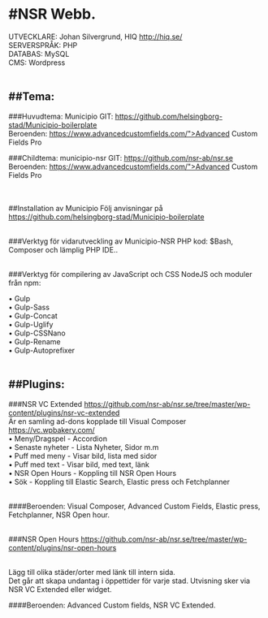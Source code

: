 #NSR Webb.
==============
UTVECKLARE: Johan Silvergrund, HIQ http://hiq.se/ <br>
SERVERSPRÅK: PHP <br>
DATABAS: MySQL <br>
CMS: Wordpress <br><br>

##Tema: 
--------------
###Huvudtema: Municipio 
GIT: https://github.com/helsingborg-stad/Municipio-boilerplate <br>
Beroenden: <a href="">https://www.advancedcustomfields.com/">Advanced Custom Fields Pro</a> <br> 

###Childtema: municipio-nsr 
GIT: https://github.com/nsr-ab/nsr.se<br>
Beroenden: <a href="">https://www.advancedcustomfields.com/">Advanced Custom Fields Pro</a> <br> 

<br><br> 
##Installation av Municipio
Följ anvisningar på https://github.com/helsingborg-stad/Municipio-boilerplate <br><br>

###Verktyg för vidarutveckling av Municipio-NSR PHP kod:
$Bash, Composer och lämplig PHP IDE.. <br><br>

###Verktyg för compilering av JavaScript och CSS
NodeJS och moduler från npm: <br>

•	Gulp <br>
•	Gulp-Sass <br>
•	Gulp-Concat <br>
•	Gulp-Uglify <br>
•	Gulp-CSSNano <br>
•	Gulp-Rename <br>
•	Gulp-Autoprefixer <br><br>


##Plugins:
--------------

###NSR VC Extended
https://github.com/nsr-ab/nsr.se/tree/master/wp-content/plugins/nsr-vc-extended
<br>
Är en samling ad-dons kopplade till Visual Composer https://vc.wpbakery.com/
<br>
•	Meny/Dragspel	- Accordion <br>
•	Senaste nyheter	- Lista Nyheter, Sidor m.m <br>
•	Puff med meny	- Visar bild, lista med sidor <br>
•	Puff med text	- Visar bild, med text, länk <br>
•	NSR Open Hours	- Koppling till NSR Open Hours <br>
•	Sök		- Koppling till Elastic Search, Elastic press och Fetchplanner <br><br>

####Beroenden:
Visual Composer, Advanced Custom Fields, Elastic press, Fetchplanner, NSR Open hour.<br><br>


###NSR Open Hours
https://github.com/nsr-ab/nsr.se/tree/master/wp-content/plugins/nsr-open-hours <br><br>

Lägg till olika städer/orter med länk till intern sida. <br>
Det går att skapa undantag i öppettider för varje stad. Utvisning sker via NSR VC Extended eller widget.<br>

####Beroenden: 
Advanced Custom fields, NSR VC Extended.<br>

